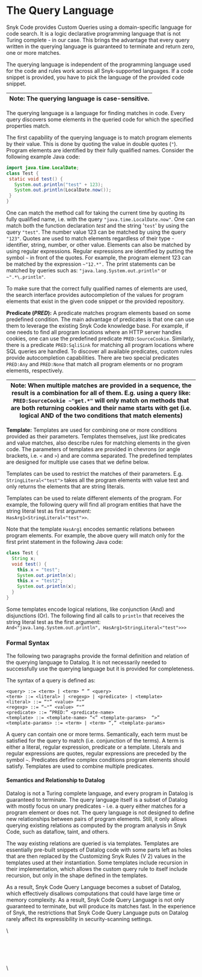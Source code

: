 # The Query Language

Snyk Code provides Custom Queries using a domain-specific language for code search. It is a logic declarative programming language that is not Turing complete - in our case. This brings the advantage that every query written in the querying language is guaranteed to terminate and return zero, one or more matches.

The querying language is independent of the programming language used for the code and rules work across all Snyk-supported languages. If a code snippet is provided, you have to pick the language of the provided code snippet.

| Note: The querying language is case-sensitive. |
| ---------------------------------------------- |

The querying language is a language for finding matches in code. Every query discovers some elements in the queried code for which the specified properties match.

The first capability of the querying language is to match program elements by their value. This is done by quoting the value in double quotes (`"`). Program elements are identified by their fully qualified names. Consider the following example Java code:

```java
import java.time.LocalDate;
class Test {
 static void test() {
   System.out.println("test" + 123);
   System.out.println(LocalDate.now());
 }
}
```

One can match the method call for taking the current time by quoting its fully qualified name, i.e. with the query `"java.time.LocalDate.now"`.  One can match both the function declaration _test_ and the string '`test`' by using the query `"test"`. The number value 123 can be matched by using the query `"123"`. Quotes are used to match elements regardless of their type - identifier, string, number, or other value. Elements can also be matched by using regular expressions. Regular expressions are identified by putting the symbol `~` in front of the quotes. For example, the program element 123 can be matched by the expression `~"12.*".` The print statements can be matched by queries such as: `"java.lang.System.out.println"` or `~".*\.println"`.

To make sure that the correct fully qualified names of elements are used, the search interface provides autocompletion of the values for program elements that exist in the given code snippet or the provided repository.

**Predicate (**_**PRED**_**):** A predicate matches program elements based on some predefined condition. The main advantage of predicates is that one can use them to leverage the existing Snyk Code knowledge base. For example, if one needs to find all program locations where an HTTP server handles cookies, one can use the predefined predicate `PRED:SourceCookie`. Similarly, there is a predicate `PRED:SqliSink` for matching all program locations where SQL queries are handled. To discover all available predicates, custom rules provide autocompletion capabilities. There are two special predicates `PRED:Any` and `PRED:None` that match all program elements or no program elements, respectively.

| Note: When multiple matches are provided in a sequence, the result is a combination for all of them. E.g. using a query like: `PRED:SourceCookie ~"get.*"` will only match on methods that are both returning cookies and their name starts with get (i.e. logical AND of the two conditions that match elements) |
| ----------------------------------------------------------------------------------------------------------------------------------------------------------------------------------------------------------------------------------------------------------------------------------------------------------------- |

**Template:** Templates are used for combining one or more conditions provided as their parameters. Templates themselves, just like predicates and value matches, also describe rules for matching elements in the given code. The parameters of templates are provided in chevrons (or angle brackets, i.e. `<` and `>`) and are comma separated. The predefined templates are designed for multiple use cases that we define below.

Templates can be used to restrict the matches of their parameters. E.g. `StringLiteral<"test">` takes all the program elements with value test and only returns the elements that are string literals.

Templates can be used to relate different elements of the program. For example, the following query will find all program entities that have the string literal test as first argument:\
`HasArg1<StringLiteral<"test">>`.

Note that the template `HasArg1` encodes semantic relations between program elements. For example, the above query will match only for the first print statement in the following Java code:

```java
class Test {
  String x;
  void test() {
    this.x = "test";
    System.out.println(x);
    this.x = "test2";
    System.out.println(x);
  }
}
```



Some templates encode logical relations, like conjunction (And) and disjunctions (Or). The following find all calls to `println` that receives the string literal test as the first argument:  `And<"java.lang.System.out.println", HasArg1<StringLiteral<"test">>>`

### Formal Syntax

The following two paragraphs provide the formal definition and relation of the querying language to Datalog. It is not necessarily needed to successfully use the querying language but it is provided for completeness.

The syntax of a query is defined as:

```ebnf
<query> ::= <term> | <term> “ ” <query>
<term> ::= <literal> | <regexp> | <predicate> | <template>
<literal> ::= “"” <value> “"”
<regexp> ::= “~"” <value> “"”
<predicate> ::= “PRED:” <predicate-name>
<template> ::= <template-name> “<” <template-params>  “>”
<template-params> ::= <term> | <term> “,” <template-params>
```

A query can contain one or more terms. Semantically, each term must be satisfied for the query to match (i.e. conjunction of the terms). A term is either a literal, regular expression, predicate or a template. Literals and regular expressions are quotes, regular expressions are preceded by the symbol `~`. Predicates define complex conditions program elements should satisfy. Templates are used to combine multiple predicates.

#### Semantics and Relationship to Datalog

Datalog is not a Turing complete language, and every program in Datalog is guaranteed to terminate. The query language itself is a subset of Datalog with mostly focus on unary predicates - i.e. a query either matches for a program element or does not. The query language is not designed to define new relationships between pairs of program elements. Still, it only allows querying existing relations as computed by the program analysis in Snyk Code, such as dataflow, taint, and others.

The way existing relations are queried is via templates. Templates are essentially pre-built snippets of Datalog code with some parts left as holes that are then replaced by the Customizing Snyk Rules (V 2) values in the templates used at their instantiation. Some templates include recursion in their implementation, which allows the custom query rule to itself include recursion, but only in the shape defined in the templates.

As a result, Snyk Code Query Language becomes a subset of Datalog, which effectively disallows computations that could have large time or memory complexity. As a result, Snyk Code Query Language is not only guaranteed to terminate, but will produce its matches fast. In the experience of Snyk, the restrictions that Snyk Code Query Language puts on Datalog rarely affect its expressibility in security-scanning settings.

\


\
\
\
\
\
